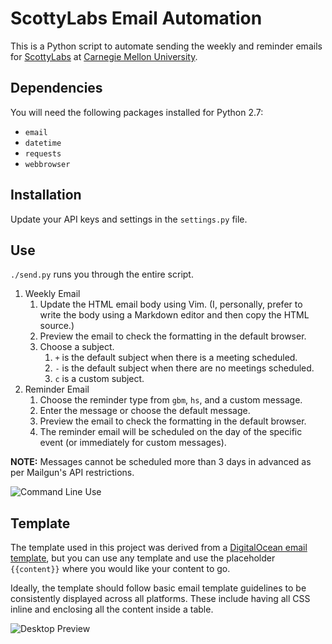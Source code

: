 # ScottyLabs Email Automation
This is a Python script to automate sending the weekly and reminder emails for [ScottyLabs](https://scottylabs.org/) at [Carnegie Mellon University](https://www.cmu.edu).

## Dependencies
You will need the following packages installed for Python 2.7:
* `email`
* `datetime`
* `requests`
* `webbrowser`

## Installation
Update your API keys and settings in the `settings.py` file.

## Use
`./send.py` runs you through the entire script.
1. Weekly Email
	1. Update the HTML email body using Vim. (I, personally, prefer to write the body using a Markdown editor and then copy the HTML source.)
	2. Preview the email to check the formatting in the default browser.
	3. Choose a subject. 
		1. `+` is the default subject when there is a meeting scheduled.
		2. `-` is the default subject when there are no meetings scheduled.
		3. `c` is a custom subject.
2. Reminder Email
	1. Choose the reminder type from `gbm`, `hs`, and a custom message.
	2. Enter the message or choose the default message.
	3. Preview the email to check the formatting in the default browser.
	4. The reminder email will be scheduled on the day of the specific event (or immediately for custom messages).

**NOTE:** Messages cannot be scheduled more than 3 days in advanced as per Mailgun's API restrictions.

![Command Line Use](screenshots/use.jpg?raw=true)

## Template
The template used in this project was derived from a [DigitalOcean email template](https://reallygoodemails.com/punctual/terms-of-service/important-updates-on-our-gdpr-compliance/), but you can use any template and use the placeholder `{{content}}` where you would like your content to go.

Ideally, the template should follow basic email template guidelines to be consistently displayed across all platforms. These include having all CSS inline and enclosing all the content inside a table.

![Desktop Preview](screenshots/desktop.jpg?raw=true "Desktop Preview")
